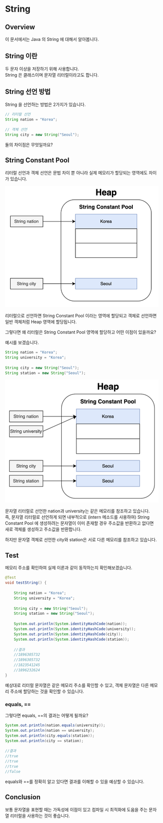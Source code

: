 # String

## Overview

이 문서에서는 Java 의 String 에 대해서 알아봅니다.

## String 이란

두 문자 이상을 저장하기 위해 사용합니다.
<br/>
String 은 클래스이며 문자열 리터럴이라고도 합니다.

## String 선언 방법

String 을 선언하는 방법은 2가지가 있습니다.

```java
// 리터럴 선언
String nation = "Korea";

// 객체 선언
String city = new String("Seoul");
```

둘의 차이점은 무엇일까요?

## String Constant Pool

리터럴 선언과 객체 선언은 문법 차이 뿐 아니라 실제 메모리가 할당되는 영역에도 차이가 있습니다.

![img.png](../images/String메모리구조1.png)

리터럴으로 선언하면 String Constant Pool 이라는 영역에 할당되고 객체로 선언하면 일반 객체처럼 Heap 영역에 할당됩니다.

그렇다면 왜 리터럴은 String Constant Pool 영역에 할당하고 어떤 이점이 있을까요?

예시를 보겠습니다.

```java
String nation = "Korea";
String university = "Korea";

String city = new String("Seoul");
String station = new String("Seoul");
```

![img.png](../images/String메모리구조2.png)

문자열 리터럴로 선언한 nation과 university는 같은 메모리를 참조하고 있습니다.<br/>
즉, 문자열 리터럴로 선언하게 되면 내부적으로 (intern 메소드를 사용하여) String Constant Pool 에 생성하려는 문자열이 이미 존재할 경우 주소값을 반환하고 없다면 새로 객체를 생성하고 주소값을 반환합니다.

하지만 문자열 객체로 선언한 city와 station은 서로 다른 메모리를 참조하고 있습니다.

## Test

메모리 주소를 확인하여 실제 이론과 같이 동작하는지 확인해보겠습니다.

```java
@Test
void testString() {

    String nation = "Korea";
    String university = "Korea";

    String city = new String("Seoul");
    String station = new String("Seoul");

    System.out.println(System.identityHashCode(nation));
    System.out.println(System.identityHashCode(university));
    System.out.println(System.identityHashCode(city));
    System.out.println(System.identityHashCode(station));
    
    //결과
    //1896305732
    //1896305732
    //1823541245
    //1896232624
}
```

예상대로 리터럴 문자열은 같은 메모리 주소를 확인할 수 있고, 객체 문자열은 다른 메모리 주소에 할당하는 것을 확인할 수 있습니다.

### equals, ==

그렇다면 equals, ==의 결과는 어떻게 될까요?

```java
System.out.println(nation.equals(university));
System.out.println(nation == university);
System.out.println(city.equals(station));
System.out.println(city == station);

//결과
//true
//true
//true
//false
```

equals와 ==를 정확히 알고 있다면 결과를 이해할 수 있을 예상할 수 있습니다.

## Conclusion

보통 문자열을 표현할 때는 가독성에 이점이 있고 컴파일 시 최적화에 도움을 주는 문자열 리터럴을 사용하는 것이 좋습니다.
